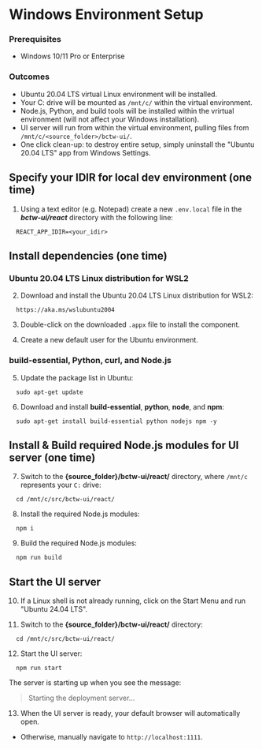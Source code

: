 # Windows Environment Setup #

### Prerequisites ###

- Windows 10/11 Pro or Enterprise

### Outcomes ###

- Ubuntu 20.04 LTS virtual Linux environment will be installed.
- Your C: drive will be mounted as `/mnt/c/` within the virtual environment.
- Node.js, Python, and build tools will be installed within the vrirtual environment (will not affect your Windows installation).
- UI server will run from within the virtual environment, pulling files from `/mnt/c/<source_folder>/bctw-ui/`.
- One click clean-up: to destroy entire setup, simply uninstall the "Ubuntu 20.04 LTS" app from Windows Settings.

## Specify your IDIR for local dev environment (one time) ##

1. Using a text editor (e.g. Notepad) create a new `.env.local` file in the ***bctw-ui/react*** directory with the following line:
```
  REACT_APP_IDIR=<your_idir>
```

## Install dependencies (one time) ##

### Ubuntu 20.04 LTS Linux distribution for WSL2 ###

2. Download and install the Ubuntu 20.04 LTS Linux distribution for WSL2:
``` 
  https://aka.ms/wslubuntu2004
```

3. Double-click on the downloaded `.appx` file to install the component.

4. Create a new default user for the Ubuntu environment.

### build-essential, Python, curl, and Node.js ###

5. Update the package list in Ubuntu:

```
  sudo apt-get update
```

6. Download and install **build-essential**, **python**, **node**, and **npm**:

```
  sudo apt-get install build-essential python nodejs npm -y
```

## Install & Build required Node.js modules for UI server (one time) ##

7. Switch to the **{source_folder}/bctw-ui/react/** directory, where `/mnt/c` represents your `C:` drive:
```
  cd /mnt/c/src/bctw-ui/react/
```

8. Install the required Node.js modules:
```
  npm i
```

9. Build the required Node.js modules:
```
  npm run build
```

## Start the UI server ##

10. If a Linux shell is not already running, click on the Start Menu and run "Ubuntu 24.04 LTS".

11. Switch to the **{source_folder}/bctw-ui/react/** directory:
```
  cd /mnt/c/src/bctw-ui/react/
```

12. Start the UI server:
```
  npm run start
```
The server is starting up when you see the message:
> Starting the deployment server...

13. When the UI server is ready, your default browser will automatically open.
* Otherwise, manually navigate to `http://localhost:1111`.
